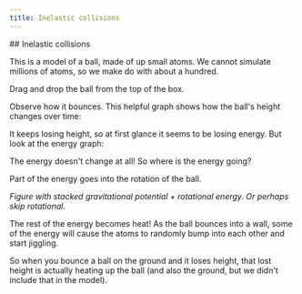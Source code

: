 ```yaml
---
title: Inelastic collisions
---
```


<div class="page">
## Inelastic collisions

<div class="stepLog twoColumn">
<div class="rightColumn">
<script>
    var inelasticSim = createSimulation({
        height: 800,
        initialize: function (simulation) {
            var p = simulation.parameters;
            p.gravityAcceleration = 0.1;
            p.dt = 0.005;
            p.separationFactor = 1.1;
            p.maxParticleCount = 1000;
            p.dragStrength = 3;
            setBoxWidth(simulation, 30);

            var layers = 5;
            var particleCount = 1 + (6 * layers * (layers + 1) / 2);

            for (var particleIndex = 0; particleIndex < particleCount; particleIndex++) {
                var particle = new Particle();
                var latticeSpacing = particle.radius * 2;
                hexagonalLatticePosition(particle.position, particleIndex, latticeSpacing);
                var hexagonOuterRadius = 2 * (layers - 1);
                if (v2.square(particle.position) < square(hexagonOuterRadius))
                {
                    particle.position[1] += -12.5; 
                    addParticle(simulation, particle);
                }
            }
            var ljInteraction = new LennardJonesInteraction();
            ljInteraction.strength = 50;
            setInteraction(simulation, 0, 0, ljInteraction);
        },
    
    });

    insertHere(inelasticSim.div);


    insertHere(
        createCheckbox({
            object: inelasticSim.parameters,
            name: "trajectoryEnabled",
            label: "Draw the trajectory of the ball",
        })
    );

    insertHere(
        createSlider({
            object: inelasticSim.parameters,
            name: "friction",
            min: 0, max: 1,
            minLabel: "Friction:"
        })
    );

</script>
</div>

This is a model of a ball, made of up small atoms. We cannot simulate millions of atoms, so we make do with about a hundred.

Drag and drop the ball from the top of the box.

<script>
    var wasDown = false;
    cue(function() 
    {
        var isAtReasonableHeight = inelasticSim.particles[0].position[1] > 0.3;
        return isAtReasonableHeight;
    });
    endStep();
</script>

Observe how it bounces. This helpful graph shows how the ball's height changes over time:

<script>
    var lowTime = 0;
    cue(function(dt)
    {
        var isLow = inelasticSim.particles[0].position[1] < 0;
        if (isLow)
        {
            lowTime += dt;
        }
        else
        {
            lowTime = 0;
        }
        return (lowTime > 2);
    });

    createTimeSeriesHere({
        timeRange: 300,
        update: function() {
            var height = inelasticSim.particles[0].position[1];
            return {time: inelasticSim.time, data: [height]};
        }
    });

    endStep();
</script>

It keeps losing height, so at first glance it seems to be losing energy. But look at the energy graph:

<script>
    createTimeSeriesHere({
        timeRange: 300,
        update: function() {
            var energy = getTotalEnergy(inelasticSim);
            return {time: inelasticSim.time, data: [energy]};
        }
    });
</script>

The energy doesn't change at all! So where is the energy going?

Part of the energy goes into the rotation of the ball. 

_Figure with stacked gravitational potential + rotational energy. Or perhaps skip rotational._

The rest of the energy becomes heat! As the ball bounces into a wall, some of the energy will cause the atoms to randomly bump into each other and start jiggling.

So when you bounce a ball on the ground and it loses height, that lost height is actually heating up the ball (and also the ground, but we didn't include that in the model).


</div>
</div>

<script>
    initChapter();
</script>